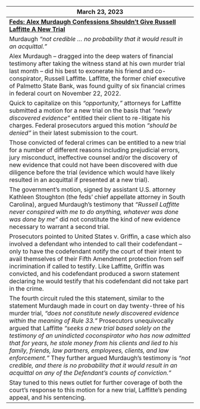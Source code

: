| **March 23, 2023** |
|----|
| **[Feds: Alex Murdaugh Confessions Shouldn’t Give Russell Laffitte A New Trial](https://www.fitsnews.com/2023/03/23/feds-alex-murdaugh-confessions-shouldnt-give-russell-laffitte-a-new-trial/)** |
|Murdaugh *“not credible … no probability that it would result in an acquittal.”* |
|Alex Murdaugh – dragged into the deep waters of financial testimony after taking the witness stand at his own murder trial last month – did his best to exonerate his friend and co-conspirator, Russell Laffitte. Laffitte, the former chief executive of Palmetto State Bank, was found guilty of six financial crimes in federal court on November 22, 2022. |
|Quick to capitalize on this *“opportunity,”* attorneys for Laffitte submitted a motion for a new trial on the basis that *“newly discovered evidence”* entitled their client to re-litigate his charges. Federal prosecutors argued this motion *“should be denied”* in their latest submission to the court.|
|Those convicted of federal crimes can be entitled to a new trial for a number of different reasons including prejudicial errors, jury misconduct, ineffective counsel and/or the discovery of new evidence that could not have been discovered with due diligence before the trial (evidence which would have likely resulted in an acquittal if presented at a new trial).|
|The government’s motion, signed by assistant U.S. attorney Kathleen Stoughton (the feds’ chief appellate attorney in South Carolina), argued Murdaugh’s testimony that *“Russell Laffitte never conspired with me to do anything, whatever was done was done by me”* did not constitute the kind of new evidence necessary to warrant a second trial.|
|Prosecutors pointed to United States v. Griffin, a case which also involved a defendant who intended to call their codefendant – only to have the codefendant notify the court of their intent to avail themselves of their Fifth Amendment protection from self incrimination if called to testify. Like Laffitte, Griffin was convicted, and his codefendant produced a sworn statement declaring he would testify that his codefendant did not take part in the crime.|
|The fourth circuit ruled the this statement, similar to the statement Murdaugh made in court on day twenty-three of his murder trial, *“does not constitute newly discovered evidence within the meaning of Rule 33.”* Prosecutors unequivocally argued that Laffitte *“seeks a new trial based solely on the testimony of an unindicted coconspirator who has now admitted that for years, he stole money from his clients and lied to his family, friends, law partners, employees, clients, and law enforcement.”* They further argued Murdaugh’s testimony is *“not credible, and there is no probability that it would result in an acquittal on any of the Defendant’s counts of conviction.”* |
|Stay tuned to this news outlet for further coverage of both the court’s response to this motion for a new trial, Laffitte’s pending appeal, and his sentencing.|

